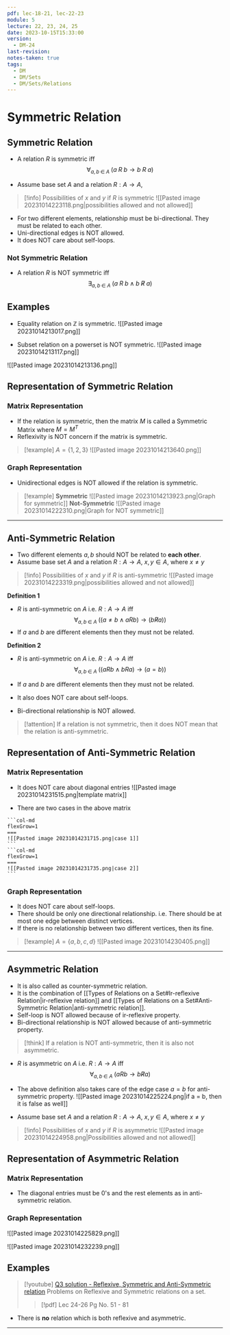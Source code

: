 ```yaml
---
pdf: lec-18-21, lec-22-23
module: 5
lecture: 22, 23, 24, 25
date: 2023-10-15T15:33:00
version:
  - DM-24
last-revision: 
notes-taken: true
tags:
  - DM
  - DM/Sets
  - DM/Sets/Relations
---
```

# Symmetric Relation

## Symmetric Relation

- A relation $R$ is symmetric iff
$$
\forall_{a, b\; \in \; A}\; (a\; R \; b \rightarrow b \; R \; a)
$$

- Assume base set $A$ and a relation $R : A \rightarrow A$, 
> [!info] Possibilities of $x$ and $y$ if $R$ is symmetric
> ![[Pasted image 20231014223118.png|possibilities allowed and not allowed]]

- For two different elements, relationship must be bi-directional. They must be related to each other.
- Uni-directional edges is NOT allowed.
- It does NOT care about self-loops.

### Not Symmetric Relation
- A relation $R$ is NOT symmetric iff
$$
\exists_{a, b\; \in \; A}\; (a\; R \; b \land b \; \not R \; a)
$$

## Examples
- Equality relation on $\mathbb{Z}$ is symmetric.
![[Pasted image 20231014213017.png]]

- Subset relation on a powerset is NOT symmetric.
![[Pasted image 20231014213117.png]]

![[Pasted image 20231014213136.png]]

## Representation of Symmetric Relation

### Matrix Representation

- If the relation is symmetric, then the matrix $M$ is called a Symmetric Matrix where $M = M^T$
- Reflexivity is NOT  concern if the matrix is symmetric.

> [!example] $A = \{1, 2, 3\}$
> ![[Pasted image 20231014213640.png]]

### Graph Representation

- Unidirectional edges is NOT allowed if the relation is symmetric.

> [!example] 
> **Symmetric**
> ![[Pasted image 20231014213923.png|Graph for symmetric]]
> **Not-Symmetric**
> ![[Pasted image 20231014222310.png|Graph for NOT symmetric]]

---

## Anti-Symmetric Relation
- Two different elements $a, b$ should NOT be related to **each other**.
- Assume base set $A$ and a relation $R : A \rightarrow A$, $x, y \in A$, where $x \not = y$
> [!info] Possibilities of $x$ and $y$ if $R$ is anti-symmetric
> ![[Pasted image 20231014223319.png|possibilities allowed and not allowed]]

**Definition 1**
- $R$ is anti-symmetric on $A$ i.e. $R : A \rightarrow A$ iff
$$
\forall_{a, b \;\in\; A} \; ((a \not= b \land a R b) \rightarrow (b \not R a) )
$$
- If $a$ and $b$ are different elements then they must not be related.

**Definition 2**
- $R$ is anti-symmetric on $A$ i.e. $R : A \rightarrow A$ iff
$$
\forall_{a, b \;\in\; A} \; ((a R b \land b R a) \rightarrow (a = b))
$$
- If $a$ and $b$ are different elements then they must not be related.


- It also does NOT care about self-loops.
- Bi-directional relationship is NOT allowed.

> [!attention] If a relation is not symmetric, then it does NOT mean that the relation is anti-symmetric.

## Representation of Anti-Symmetric Relation

### Matrix Representation
- It does NOT care about diagonal entries
![[Pasted image 20231014231515.png|template matrix]]

- There are two cases in the above matrix
````col
```col-md
flexGrow=1
===
![[Pasted image 20231014231715.png|case 1]]
```
```col-md
flexGrow=1
===
![[Pasted image 20231014231735.png|case 2]]
```
````

### Graph Representation
- It does NOT care about self-loops.
- There should be only one directional relationship. i.e. There should be at most one edge between distinct vertices.
- If there is no relationship between two different vertices, then its fine.
> [!example] $A = \{a, b, c, d\}$
> ![[Pasted image 20231014230405.png]]

---

## Asymmetric Relation
- It is also called as counter-symmetric relation.
- It is the combination of [[Types of Relations on a Set#Ir-reflexive Relation|ir-reflexive relation]] and [[Types of Relations on a Set#Anti-Symmetric Relation|anti-symmetric relation]].
- Self-loop is NOT allowed because of ir-reflexive property.
- Bi-directional relationship is NOT allowed because of anti-symmetric property.
> [!think] If a relation is NOT anti-symmetric, then it is also not asymmetric.


- $R$ is asymmetric on $A$ i.e. $R : A \rightarrow A$ iff
$$
\forall_{a, b \; \in \; A} \; (a R b \rightarrow b \not R a)
$$
- The above definition also takes care of the edge case $a = b$ for anti-symmetric property.
![[Pasted image 20231014225224.png|if a = b, then it is false as well]]


- Assume base set $A$ and a relation $R : A \rightarrow A$, $x, y \in A$, where $x \not = y$
> [!info] Possibilities of $x$ and $y$ if $R$ is asymmetric
> ![[Pasted image 20231014224958.png|Possibilities allowed and not allowed]]

## Representation of Asymmetric Relation
### Matrix Representation
- The diagonal entries must be 0's and the rest elements as in anti-symmetric relation.

### Graph Representation

![[Pasted image 20231014225829.png]]

![[Pasted image 20231014232239.png]]


## Examples

> [!youtube] [Q3 solution - Reflexive, Symmetric and Anti-Symmetric relation](https://www.youtube.com/watch?v=71ks9HH0osQ)
> Problems on Reflexive and Symmetric relations on a set.
>> [!pdf] Lec 24-26 Pg No. 51 - 81

- There is **no** relation which is both reflexive and asymmetric.
---